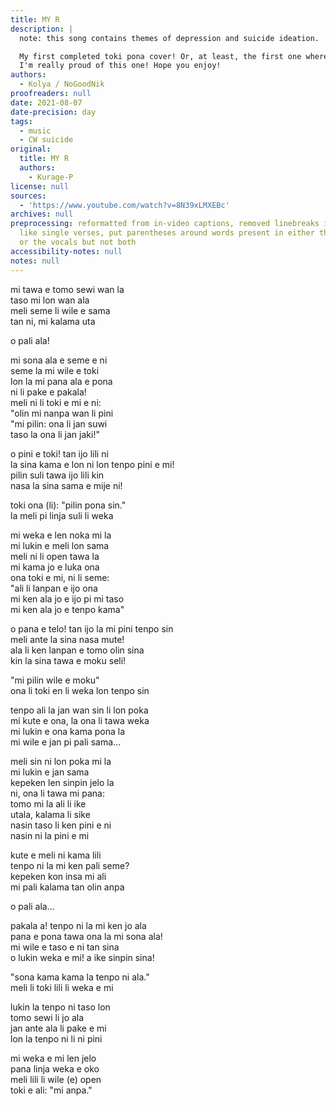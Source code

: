 ```yaml
---
title: MY R
description: |
  note: this song contains themes of depression and suicide ideation.

  My first completed toki pona cover! Or, at least, the first one where the grammar doesn't feel completely bungled.
  I'm really proud of this one! Hope you enjoy!
authors:
  - Kolya / NoGoodNik
proofreaders: null
date: 2021-08-07
date-precision: day
tags:
  - music
  - CW suicide
original:
  title: MY R
  authors:
    - Kurage-P
license: null
sources:
  - 'https://www.youtube.com/watch?v=8N39xLMXEBc'
archives: null
preprocessing: reformatted from in-video captions, removed linebreaks in what felt
  like single verses, put parentheses around words present in either the subtitles
  or the vocals but not both
accessibility-notes: null
notes: null
---
```

mi tawa e tomo sewi wan la  
taso mi lon wan ala  
meli seme li wile e sama  
tan ni, mi kalama uta

o pali ala!

mi sona ala e seme e ni  
seme la mi wile e toki  
lon la mi pana ala e pona  
ni li pake e pakala!  
meli ni li toki e mi e ni:  
"olin mi nanpa wan li pini  
"mi pilin: ona li jan suwi  
taso la ona li jan jaki!"

o pini e toki! tan ijo lili ni  
la sina kama e lon ni lon tenpo pini e mi!  
pilin suli tawa ijo lili kin  
nasa la sina sama e mije ni!

toki ona (li): "pilin pona sin."  
la meli pi linja suli li weka

mi weka e len noka mi la  
mi lukin e meli lon sama  
meli ni li open tawa la  
mi kama jo e luka ona  
ona toki e mi, ni li seme:  
"ali li lanpan e ijo ona  
mi ken ala jo e ijo pi mi taso  
mi ken ala jo e tenpo kama"

o pana e telo! tan ijo la mi pini tenpo sin  
meli ante la sina nasa mute!  
ala li ken lanpan e tomo olin sina  
kin la sina tawa e moku seli!

"mi pilin wile e moku"  
ona li toki en li weka lon tenpo sin

tenpo ali la jan wan sin li lon poka  
mi kute e ona, la ona li tawa weka  
mi lukin e ona kama pona la  
mi wile e jan pi pali sama...

meli sin ni lon poka mi la  
mi lukin e jan sama  
kepeken len sinpin jelo la  
ni, ona li tawa mi pana:  
tomo mi la ali li ike  
utala, kalama li sike  
nasin taso li ken pini e ni  
nasin ni la pini e mi

kute e meli ni kama lili  
tenpo ni la mi ken pali seme?  
kepeken kon insa mi ali  
mi pali kalama tan olin anpa

o pali ala...

pakala a! tenpo ni la mi ken jo ala  
pana e pona tawa ona la mi sona ala!  
mi wile e taso e ni tan sina  
o lukin weka e mi! a ike sinpin sina!

"sona kama kama la tenpo ni ala."  
meli li toki lili li weka e mi

lukin la tenpo ni taso lon  
tomo sewi li jo ala  
jan ante ala li pake e mi  
lon la tenpo ni li ni pini

mi weka e mi len jelo  
pana linja weka e oko  
meli lili li wile (e) open  
toki e ali: "mi anpa."
